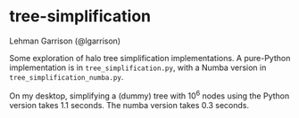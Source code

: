 # tree-simplification
Lehman Garrison (@lgarrison)

Some exploration of halo tree simplification implementations. A pure-Python implementation is in `tree_simplification.py`, with a Numba version in `tree_simplification_numba.py`.

On my desktop, simplifying a (dummy) tree with $10^6$ nodes using the Python version takes 1.1 seconds. The numba version takes 0.3 seconds.
